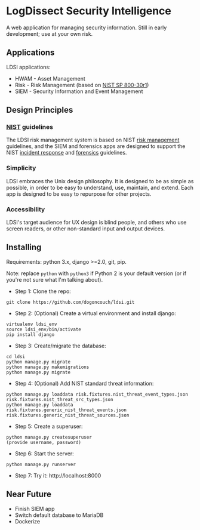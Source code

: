 # LogDissect Security Intelligence
A web application for managing security information. Still in early development; use at your own risk.

## Applications
LDSI applications:
- HWAM - Asset Management
- Risk - Risk Management (based on [NIST SP 800-30r1](https://csrc.nist.gov/publications/detail/sp/800-30/rev-1/final))
- SIEM - Security Information and Event Management

## Design Principles
### [NIST](https://www.nist.gov/) guidelines
The LDSI risk management system is based on NIST [risk management](https://csrc.nist.gov/publications/detail/sp/800-30/rev-1/final) guidelines, and the SIEM and forensics apps are designed to support the NIST [incident response](https://csrc.nist.gov/publications/detail/sp/800-61/rev-2/final) and [forensics](https://csrc.nist.gov/publications/detail/sp/800-86/final) guidelines.

### Simplicity
LDSI embraces the Unix design philosophy. It is designed to be as simple as possible, in order to be easy to understand, use, maintain, and extend. Each app is designed to be easy to repurpose for other projects.

### Accessibility
LDSI's target audience for UX design is blind people, and others who use screen readers, or other non-standard input and output devices.

## Installing
Requirements: python 3.x, django >=2.0, git, pip.

Note: replace `python` with `python3` if Python 2 is your default version (or if you're not sure what I'm talking about).

- Step 1: Clone the repo:
```
git clone https://github.com/dogoncouch/ldsi.git
```

- Step 2: (Optional) Create a virtual environment and install django:
```
virtualenv ldsi_env
source ldsi_env/bin/activate
pip install django
```

- Step 3: Create/migrate the database:
```
cd ldsi
python manage.py migrate
python manage.py makemigrations
python manage.py migrate
```

- Step 4: (Optional) Add NIST standard threat information:
```
python manage.py loaddata risk.fixtures.nist_threat_event_types.json risk.fixtures.nist_threat_src_types.json
python manage.py loaddata risk.fixtures.generic_nist_threat_events.json risk.fixtures.generic_nist_threat_sources.json
```

- Step 5: Create a superuser:
```
python manage.py createsuperuser
(provide username, password)
```

- Step 6: Start the server:
```
python manage.py runserver
```

- Step 7: Try it: http://localhost:8000

## Near Future

- Finish SIEM app
- Switch default database to MariaDB
- Dockerize
